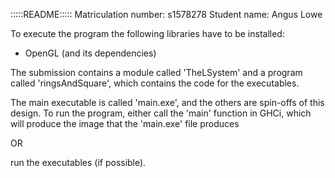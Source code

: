 :::::README:::::
Matriculation number: s1578278
Student name: Angus Lowe


To execute the program the following libraries have to be installed:
 - OpenGL (and its dependencies)

The submission contains a module called 'TheLSystem' and a program called 'ringsAndSquare', which
contains the code for the executables.

The main executable is called 'main.exe', and the others are spin-offs of this design. To
run the program, either call the 'main' function in GHCi, which
will produce the image that the 'main.exe' file produces

OR

run the executables (if possible).
